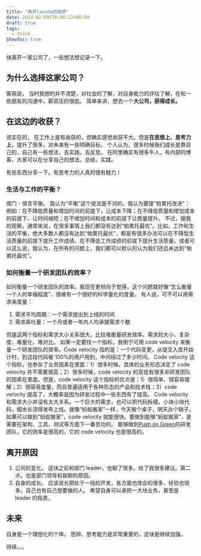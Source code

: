 ```yaml
---
title: "离开lazada的随想"
date: 2023-02-09T20:08:22+08:00
draft: true
tags:
  - think
ShowToc: true
---
```


快离开一家公司了，一些想法想记录一下。

## 为什么选择这家公司？

客观说， 当时我想的并不清楚，对社会的了解，对自身能力的评估了解，在和一些朋友的沟通中，薪资压的很低。
简单来讲，想去一个**大公司，获得成长。**

## 在这边的收获？

说实在的， 在工作上是有收获的，但确实感觉收获不大。但是**在思想上、思考力上**，提升了很多，对未来有一些明确目标。
个人认为，很多时候我们成长是靠自己的，自己有一些想法，去实践，去反思。
在阿里确实有很多牛人，有内部的博客，大家可以在分享自己的想法，总结，实践。

有些东西分享一下。有思考力的人真的很有魅力！

### 生活与工作的平衡？

南门 - 慎言平衡。
我认为“平衡”这个提法是不对的。我认为要提“帕累托改进”：例如：在不降低质量和增加时间的前提下，让成本下降；在不降低质量和增加成本的前提下，让时间缩短；在不增加时间和成本的前提下让质量提升。
不过，据我的观察，通常来说，在很多事情上我们都没有达到“帕累托最优”。比如，工作和生活的平衡，绝大多数人都没有达到“帕累托最优”，都是有很多办法可以在不降低生活质量的前提下提升工作成绩、在不降低工作成绩的前提下提升生活质量。或者可以这么说，我认为，在所有的问题上，我们都可以默认的认为我们还远未达到“帕累托最优”。

### 如何衡量一个研发团队的效率？

如何衡量一个研发团队的效率。我现在更倾向于觉得，这个问题就好像“怎么衡量一个人的幸福程度”，很难有一个很好的科学量化的度量。
有人说，可不可以用需求来度量：

1. 需求平均周期：一个需求提出到上线的时间
2. 需求吞吐量：一个月或者一年内人均承接需求个数

但是这两个指标和需求大小关系很大，比较难衡量研发效率。需求的大小、复杂度，难量化，难对比。
如果一定要找一个指标，我倒宁可用 code velocity 来衡量一个研发团队的效率。Code velocity 指的是：一个代码变更，从提交入库开始计时，到这段代码被 100%的用户用到，中间经过了多少时间。
Code velocity 这个指标，也参杂了业务因素在里面：1）很多时候，具体的业务形态决定了 code velocity 并不需要很高；2）很多时候，code velocity 的高低有很多非研发团队的因素在里面。但是，code velocity 这个指标的优点是：1）很简单、很容易理解；2）很容易度量，而且普遍适用于各种形态的产品和技术栈；3）code velocity 提高了，大概率是因为研发过程中一些东西有了提高。
Code velocity 和需求大小并没有太大关系。一个巨大的需求，也可以把代码拆细，小块小块代码，细水长流得发布上线。就像“蚂蚁搬家”一样，今天搬个桌子，明天办个锅子。如果可以做到“蚂蚁搬家”，code velocity 就能很快。要做到能够“蚂蚁搬家”，是需要在架构、工具、测试等方面下一番苦功的。
能够做到[Push on Green](https://www.usenix.org/conference/lisa14/conference-program/presentation/klein?spm=ata.21736010.0.0.7c4f7cb5Y7dS2u)的研发团队，它的效率是很高的，它的 code velocity 也是很高的。

## 离开原因

1. 公司的变化。 这块之前和部门 leader，也聊了很多。给了我很多建议。第二点，也是部门领导和我聊的原因。
2. 自身的成长。 应该说长期处于一线的开发，各方面也体会的很多，经验也很多。自己也有自己想要做的人。 希望自身可以承担一大块业务，甚至是 leader 的指责。

## 未来

自身是一个理想化的个体。 思辨、思考能力是非常重要的，这块是继续加强。

待续。。。
